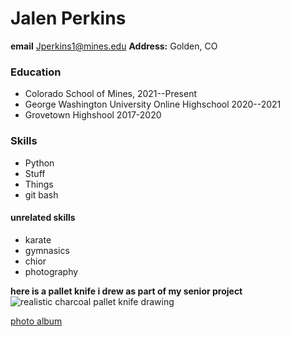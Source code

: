 # Jalen Perkins
**email** Jperkins1@mines.edu
**Address:** Golden, CO
### Education
- Colorado School of Mines, 2021--Present
- George Washington University Online Highschool 2020--2021
- Grovetown Highshool 2017-2020

### Skills
- Python
- Stuff
- Things
- git bash
#### unrelated skills
- karate
- gymnasics
- chior
- photography

**here is a pallet knife i drew as part of my senior project**
![realistic charcoal pallet knife drawing](https://mines0-my.sharepoint.com/:i:/r/personal/jperkins1_mines_edu/Documents/pictures/pallet%20knife.jpg?csf=1&web=1&e=y25ntP)

[photo album](https://photos.app.goo.gl/M5ac5XTjr42yR2QT7 "Google photo album with some of my favorite pictures that I've taken")
